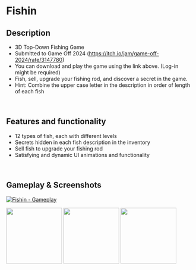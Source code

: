 # Fishin

## Description
- 3D Top-Down Fishing Game
- Submitted to Game Off 2024 (https://itch.io/jam/game-off-2024/rate/3147780)
- You can download and play the game using the link above. (Log-in might be required)
- Fish, sell, upgrade your fishing rod, and discover a secret in the game.
- Hint: Combine the upper case letter in the description in order of length of each fish

<br/>

## Features and functionality
- 12 types of fish, each with different levels
- Secrets hidden in each fish description in the inventory
- Sell fish to upgrade your fishing rod
- Satisfying and dynamic UI animations and functionality

<br/>

## Gameplay & Screenshots

[![Fishin - Gameplay](https://ytcards.demolab.com/?id=Mv7gfqVRNNs&title=Fishin+-+Gameplay&lang=en&background_color=%230d1117&title_color=%23ffffff&stats_color=%23dedede&max_title_lines=1&width=400&border_radius=5&duration=172 "Fishin - Gameplay")](https://www.youtube.com/watch?v=Mv7gfqVRNNs)

<img src="https://github.com/user-attachments/assets/d541c511-073b-4f0c-bb28-4e238b8fc661" height="150"/>
<img src="https://github.com/user-attachments/assets/5ee45088-eb6f-412f-9844-5ff7735357f3" height="150"/>
<img src="https://github.com/user-attachments/assets/7eaa37f8-9211-464e-9555-ac4a30cc2d8c" height="150"/>

